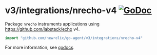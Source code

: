 # v3/integrations/nrecho-v4 [![GoDoc](https://godoc.org/github.com/newrelic/go-agent/v3/integrations/nrecho-v4?status.svg)](https://godoc.org/github.com/newrelic/go-agent/v3/integrations/nrecho-v4)

Package `nrecho` instruments applications using  https://github.com/labstack/echo v4.

```go
import "github.com/newrelic/go-agent/v3/integrations/nrecho-v4"
```

For more information, see
[godocs](https://godoc.org/github.com/newrelic/go-agent/v3/integrations/nrecho-v4).
